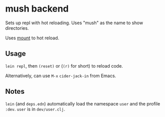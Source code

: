 # mush backend

Sets up repl with hot reloading. Uses "mush" as the name to show
directories.

Uses [mount](https://github.com/tolitius/mount) to hot reload.

## Usage

`lein repl`, then `(reset)` or (`(r)` for short) to reload code.

Alternatively, can use `M-x` `cider-jack-in` from Emacs.

## Notes
`lein` (and `deps.edn`) automatically load the namespace `user` and the profile `:dev`. `user` is in `dev/user.clj`.
